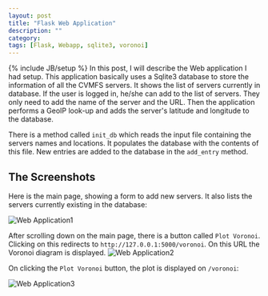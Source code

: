 ```yaml
---
layout: post
title: "Flask Web Application"
description: ""
category: 
tags: [Flask, Webapp, sqlite3, voronoi]
---
```

{% include JB/setup %}
In this post, I will describe the Web application I had setup. This application basically uses a Sqlite3 database to store the information of all the CVMFS servers. It shows the list of servers currently in database. If the user is logged in, he/she can add to the list of servers. They only need to add the name of the server and the URL. Then the application performs a GeoIP look-up and adds the server's latitude and longitude to the database. 

There is a method called `init_db` which reads the input file containing the servers names and locations. It populates the database with the contents of this file. New entries are added to the database in the `add_entry` method. 

## The Screenshots
Here is the main page, showing a form to add new servers. It also lists the servers currently existing in the database:

<img src="https://github.com/racheesingh/racheesingh.github.com/raw/master/_posts/webapp1.png" title="Web Application1">

After scrolling down on the main page, there is a button called `Plot Voronoi`. Clicking on this redirects to `http://127.0.0.1:5000/voronoi`. On this URL the Voronoi diagram is displayed. 
<img src="https://github.com/racheesingh/racheesingh.github.com/raw/master/_posts/webapp2.png" title="Web Application2">

On clicking the `Plot Voronoi` button, the plot is displayed on `/voronoi`:

<img src="https://github.com/racheesingh/racheesingh.github.com/raw/master/_posts/webapp3.png" title="Web Application3">
